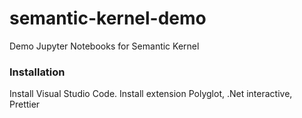 # semantic-kernel-demo
Demo Jupyter Notebooks for Semantic Kernel

### Installation

Install Visual Studio Code. Install extension Polyglot, .Net interactive, Prettier
